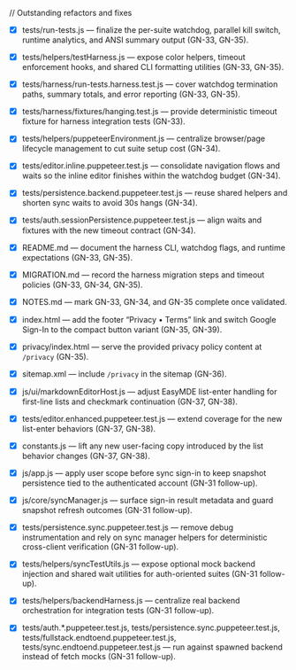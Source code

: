 // Outstanding refactors and fixes
- [x] tests/run-tests.js — finalize the per-suite watchdog, parallel kill switch, runtime analytics, and ANSI summary output (GN-33, GN-35).
- [x] tests/helpers/testHarness.js — expose color helpers, timeout enforcement hooks, and shared CLI formatting utilities (GN-33, GN-35).
- [x] tests/harness/run-tests.harness.test.js — cover watchdog termination paths, summary totals, and error reporting (GN-33, GN-35).
- [x] tests/harness/fixtures/hanging.test.js — provide deterministic timeout fixture for harness integration tests (GN-33).
- [x] tests/helpers/puppeteerEnvironment.js — centralize browser/page lifecycle management to cut suite setup cost (GN-34).
- [x] tests/editor.inline.puppeteer.test.js — consolidate navigation flows and waits so the inline editor finishes within the watchdog budget (GN-34).
- [x] tests/persistence.backend.puppeteer.test.js — reuse shared helpers and shorten sync waits to avoid 30s hangs (GN-34).
- [x] tests/auth.sessionPersistence.puppeteer.test.js — align waits and fixtures with the new timeout contract (GN-34).
- [x] README.md — document the harness CLI, watchdog flags, and runtime expectations (GN-33, GN-35).
- [x] MIGRATION.md — record the harness migration steps and timeout policies (GN-33, GN-34, GN-35).
- [x] NOTES.md — mark GN-33, GN-34, and GN-35 complete once validated.

- [x] index.html — add the footer “Privacy • Terms” link and switch Google Sign-In to the compact button variant (GN-35, GN-39).
- [x] privacy/index.html — serve the provided privacy policy content at `/privacy` (GN-35).
- [x] sitemap.xml — include `/privacy` in the sitemap (GN-36).

- [x] js/ui/markdownEditorHost.js — adjust EasyMDE list-enter handling for first-line lists and checkmark continuation (GN-37, GN-38).
- [x] tests/editor.enhanced.puppeteer.test.js — extend coverage for the new list-enter behaviors (GN-37, GN-38).
- [x] constants.js — lift any new user-facing copy introduced by the list behavior changes (GN-37, GN-38).
- [x] js/app.js — apply user scope before sync sign-in to keep snapshot persistence tied to the authenticated account (GN-31 follow-up).
- [x] js/core/syncManager.js — surface sign-in result metadata and guard snapshot refresh outcomes (GN-31 follow-up).
- [x] tests/persistence.sync.puppeteer.test.js — remove debug instrumentation and rely on sync manager helpers for deterministic cross-client verification (GN-31 follow-up).
- [x] tests/helpers/syncTestUtils.js — expose optional mock backend injection and shared wait utilities for auth-oriented suites (GN-31 follow-up).
- [x] tests/helpers/backendHarness.js — centralize real backend orchestration for integration tests (GN-31 follow-up).
- [x] tests/auth.*.puppeteer.test.js, tests/persistence.sync.puppeteer.test.js, tests/fullstack.endtoend.puppeteer.test.js, tests/sync.endtoend.puppeteer.test.js — run against spawned backend instead of fetch mocks (GN-31 follow-up).
